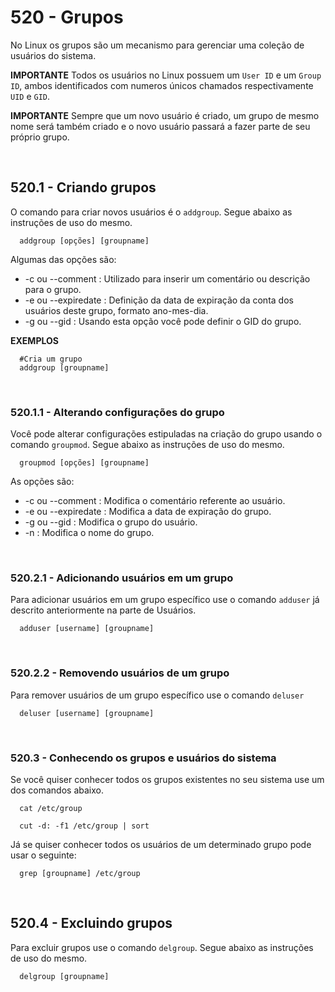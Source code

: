 # 520 - Grupos

No Linux os grupos são um mecanismo para gerenciar uma coleção de usuários do sistema.



**IMPORTANTE**
Todos os usuários no Linux possuem um ``User ID`` e um ``Group ID``, ambos identificados com 
numeros únicos chamados respectivamente ``UID`` e ``GID``.

**IMPORTANTE**
Sempre que um novo usuário é criado, um grupo de mesmo nome será também criado e o novo usuário
passará a fazer parte de seu próprio grupo.



&nbsp;

## 520.1 - Criando grupos

O comando para criar novos usuários é o ``addgroup``.
Segue abaixo as instruções de uso do mesmo.

```
  addgroup [opções] [groupname]
```

Algumas das opções são:

* -c ou --comment     : Utilizado para inserir um comentário ou descrição para o grupo.
* -e ou --expiredate  : Definição da data de expiração da conta dos usuários deste grupo, 
                        formato ano-mes-dia.
* -g ou --gid         : Usando esta opção você pode definir o GID do grupo.


**EXEMPLOS**

``` shell
  #Cria um grupo
  addgroup [groupname]
```



&nbsp;

### 520.1.1 - Alterando configurações do grupo

Você pode alterar configurações estipuladas na criação do grupo usando o comando ``groupmod``.
Segue abaixo as instruções de uso do mesmo.

``` shell
  groupmod [opções] [groupname]
```

As opções são:

* -c ou --comment     : Modifica o comentário referente ao usuário.
* -e ou --expiredate  : Modifica a data de expiração do grupo.
* -g ou --gid         : Modifica o grupo do usuário.
* -n                  : Modifica o nome do grupo.



&nbsp;

### 520.2.1 - Adicionando usuários em um grupo

Para adicionar usuários em um grupo específico use o comando ``adduser`` já descrito anteriormente
na parte de Usuários.

``` shell
  adduser [username] [groupname]
```



&nbsp;

### 520.2.2 - Removendo usuários de um grupo

Para remover usuários de um grupo específico use o comando ``deluser``

``` shell
  deluser [username] [groupname]
```



&nbsp;

### 520.3 - Conhecendo os grupos e usuários do sistema

Se você quiser conhecer todos os grupos existentes no seu sistema use um dos comandos abaixo.

``` shell
  cat /etc/group

  cut -d: -f1 /etc/group | sort
```

Já se quiser conhecer todos os usuários de um determinado grupo pode usar o seguinte:

``` shell
  grep [groupname] /etc/group
```



&nbsp;

## 520.4 - Excluindo grupos

Para excluir grupos use o comando ``delgroup``.
Segue abaixo as instruções de uso do mesmo.

```
  delgroup [groupname]
```
